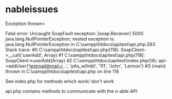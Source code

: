 # nableissues

Exception thrown=

Fatal error: Uncaught SoapFault exception: [soap:Receiver] 5000 java.lang.NullPointerException; nested exception is: java.lang.NullPointerException in C:\xampp\htdocs\apitest\api.php:283 Stack trace: #0 C:\xampp\htdocs\apitest\api.php(118): SoapClient->__call('userAdd', Array) #1 C:\xampp\htdocs\apitest\api.php(118): SoapClient->userAdd(Array) #2 C:\xampp\htdocs\apitest\index.php(14): api->addUser('testmail@mail.c...', 'pAs_w0rdd', '111', 'John', 'Lennon') #3 {main} thrown in C:\xampp\htdocs\apitest\api.php on line 118

See index.php for methods which work/ don't work

api.php contains methods to communicate with the n-able API
